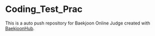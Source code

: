 # Coding_Test_Prac
This is a auto push repository for Baekjoon Online Judge created with [BaekjoonHub](https://github.com/BaekjoonHub/BaekjoonHub).
